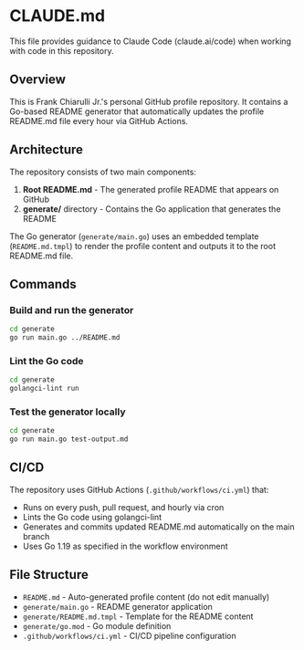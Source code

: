 # CLAUDE.md

This file provides guidance to Claude Code (claude.ai/code) when working with code in this repository.

## Overview

This is Frank Chiarulli Jr.'s personal GitHub profile repository. It contains a Go-based README generator that automatically updates the profile README.md file every hour via GitHub Actions.

## Architecture

The repository consists of two main components:

1. **Root README.md** - The generated profile README that appears on GitHub
2. **generate/** directory - Contains the Go application that generates the README

The Go generator (`generate/main.go`) uses an embedded template (`README.md.tmpl`) to render the profile content and outputs it to the root README.md file.

## Commands

### Build and run the generator
```bash
cd generate
go run main.go ../README.md
```

### Lint the Go code
```bash
cd generate
golangci-lint run
```

### Test the generator locally
```bash
cd generate
go run main.go test-output.md
```

## CI/CD

The repository uses GitHub Actions (`.github/workflows/ci.yml`) that:
- Runs on every push, pull request, and hourly via cron
- Lints the Go code using golangci-lint
- Generates and commits updated README.md automatically on the main branch
- Uses Go 1.19 as specified in the workflow environment

## File Structure

- `README.md` - Auto-generated profile content (do not edit manually)
- `generate/main.go` - README generator application
- `generate/README.md.tmpl` - Template for the README content
- `generate/go.mod` - Go module definition
- `.github/workflows/ci.yml` - CI/CD pipeline configuration